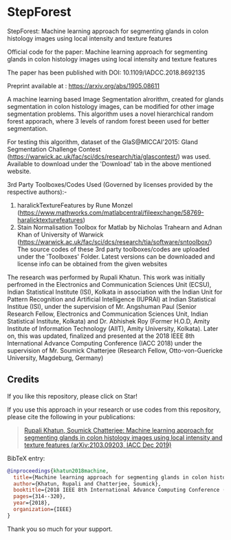 # StepForest
StepForest:  Machine learning approach for segmenting glands in colon histology images using local intensity and texture features

Official code for the paper: Machine learning approach for segmenting glands in colon histology images using local intensity and texture features

The paper has been published with DOI: 10.1109/IADCC.2018.8692135

Preprint available at : https://arxiv.org/abs/1905.08611


A machine learning based Image Segmentation alrorithm, created for glands segmentation in colon histology images, can be modified for other image segmentation problems.
This algorithm uses a novel hierarchical random forest apporach, where 3 levels of random forest beeen used for better segmentation.

For testing this algorithm, dataset of the GlaS@MICCAI'2015: Gland Segmentation Challenge Contest (https://warwick.ac.uk/fac/sci/dcs/research/tia/glascontest/) was used. 
Available to download under the 'Download' tab in the above mentioned website.

3rd Party Toolboxes/Codes Used (Governed by licenses provided by the respective authors):-
1. haralickTextureFeatures by Rune Monzel (https://www.mathworks.com/matlabcentral/fileexchange/58769-haralicktexturefeatures)
2. Stain Normalisation Toolbox for Matlab by Nicholas Trahearn and Adnan Khan of University of Warwick (https://warwick.ac.uk/fac/sci/dcs/research/tia/software/sntoolbox/)
The source codes of these 3rd party toolboxes/codes are uploaded under the 'Toolboxes' Folder. Latest versions can be downloaded and license info can be obtained from the given websites

The research was performed by Rupali Khatun.
This work was initially perfromed in the Electronics and Communication Sciences Unit (ECSU), Indian Statistical Institute (ISI), Kolkata in association with the Indian Unit for Pattern Recognition and Artificial Intelligence (IUPRAI) at Indian Statistical Institue (ISI), under the supervision of  Mr. Angshuman Paul (Senior Research Fellow, Electronics and Communication Sciences Unit, Indian Statistical Institute, Kolkata) and Dr. Abhishek Roy (Former H.O.D, Amity Institute of Information Technology (AIIT), Amity University, Kolkata).
Later on, this was updated, finalized and presented at the 2018 IEEE 8th International Advance Computing Conference (IACC 2018) under the supervision of Mr. Soumick Chatterjee (Research Fellow, Otto-von-Guericke University, Magdeburg, Germany) 

## Credits

If you like this repository, please click on Star!

If you use this approach in your research or use codes from this repository, please cite the following in your publications:

> [Rupali Khatun, Soumick Chatterjee: Machine learning approach for segmenting glands in colon histology images using local intensity and texture features (arXiv:2103.09203, IACC Dec 2019)](https://arxiv.org/abs/1905.08611)

BibTeX entry:

```bibtex
@inproceedings{khatun2018machine,
  title={Machine learning approach for segmenting glands in colon histology images using local intensity and texture features},
  author={Khatun, Rupali and Chatterjee, Soumick},
  booktitle={2018 IEEE 8th International Advance Computing Conference (IACC)},
  pages={314--320},
  year={2018},
  organization={IEEE}
}
```
Thank you so much for your support.
